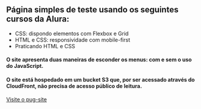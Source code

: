 ## **Página simples de teste usando os seguintes cursos da Alura:**
- CSS: dispondo elementos com Flexbox e Grid
- HTML e CSS: responsividade com mobile-first
- Praticando HTML e CSS

#### O site apresenta duas maneiras de esconder os menus: com e sem o uso do JavaScript.

#### O site está hospedado em um bucket S3 que, por ser acessado através do CloudFront, não precisa de acesso público de leitura.  

<ins>[Visite o pug-site](https://d1ixaj5zmrbjkd.cloudfront.net)</ins>
